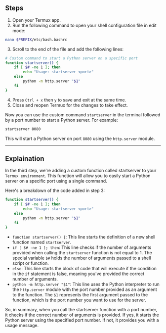 
## Steps
1. Open your Termux app.
2. Run the following command to open your shell configuration file in edit mode:
```bash
nano $PREFIX/etc/bash.bashrc
```
3. Scroll to the end of the file and add the following lines:
```bash
# Custom command to start a Python server on a specific port
function startserver() {
    if [ $# -ne 1 ]; then
        echo "Usage: startserver <port>"
    else
        python -m http.server "$1"
    fi
}

```
4. Press `Ctrl + x` then `y` to save and exit at the same time.
5. Close and reopen Termux for the changes to take effect.

Now you can use the custom command `startserver` in the terminal followed by a port number to start a Python server. For example:
```bash
startserver 8080
```

This will start a Python server on port `8080` using the `http.server` module.



---


## Explaination

In the third step, we're adding a custom function called startserver to your `Termux environment`. This function will allow you to easily start a Python server on a specific port using a single command.


Here's a breakdown of the code added in step 3:
```bash
function startserver() {
    if [ $# -ne 1 ]; then
        echo "Usage: startserver <port>"
    else
        python -m http.server "$1"
    fi
}
```

- `function startserver() {`: This line starts the definition of a new shell function named `startserver`.
- `if [ $# -ne 1 ]; then`: This line checks if the number of arguments provided when calling the `startserver` function is not equal to 1. The special variable `$#` holds the number of arguments passed to a shell script or function.
- `else`: This line starts the block of code that will execute if the condition in the `if` statement is false, meaning you've provided the correct number of arguments.
- `python -m http.server "$1"`: This line uses the Python interpreter to run the `http.server` module with the port number provided as an argument to the function. The `$1` represents the first argument passed to the function, which is the port number you want to use for the server.

So, in summary, when you call the startserver function with a port number, it checks if the correct number of arguments is provided. If yes, it starts the Python server using the specified port number. If not, it provides you with a usage message.
